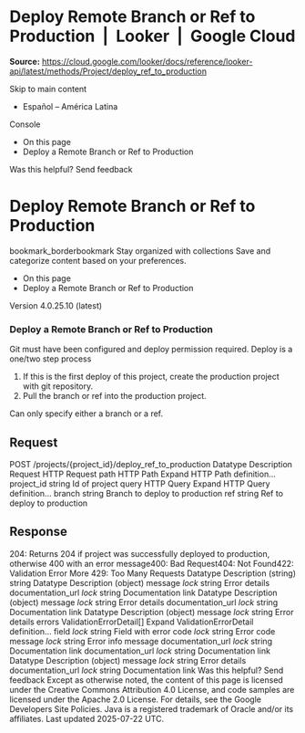 # Deploy Remote Branch or Ref to Production  |  Looker  |  Google Cloud

**Source:** https://cloud.google.com/looker/docs/reference/looker-api/latest/methods/Project/deploy_ref_to_production

Skip to main content 


  * Español – América Latina

Console 
  * On this page
  * Deploy a Remote Branch or Ref to Production




Was this helpful?
Send feedback 
#  Deploy Remote Branch or Ref to Production
bookmark_borderbookmark Stay organized with collections  Save and categorize content based on your preferences.
  * On this page
  * Deploy a Remote Branch or Ref to Production


Version 4.0.25.10 (latest) 
### Deploy a Remote Branch or Ref to Production
Git must have been configured and deploy permission required.
Deploy is a one/two step process
  1. If this is the first deploy of this project, create the production project with git repository.
  2. Pull the branch or ref into the production project.


Can only specify either a branch or a ref.
## Request
POST /projects/{project_id}/deploy_ref_to_production 
Datatype
Description
Request
HTTP Request 
path
HTTP Path 
Expand HTTP Path definition... 
project_id
string 
Id of project
query
HTTP Query 
Expand HTTP Query definition... 
branch
string 
Branch to deploy to production
ref
string 
Ref to deploy to production
## Response
204: Returns 204 if project was successfully deployed to production, otherwise 400 with an error message400: Bad Request404: Not Found422: Validation Error More
429: Too Many Requests
Datatype
Description
(string)
string 
Datatype
Description
(object)
message
_lock_
string 
Error details
documentation_url
_lock_
string 
Documentation link
Datatype
Description
(object)
message
_lock_
string 
Error details
documentation_url
_lock_
string 
Documentation link
Datatype
Description
(object)
message
_lock_
string 
Error details
errors
ValidationErrorDetail[] 
Expand ValidationErrorDetail definition... 
field
_lock_
string 
Field with error
code
_lock_
string 
Error code
message
_lock_
string 
Error info message
documentation_url
_lock_
string 
Documentation link
documentation_url
_lock_
string 
Documentation link
Datatype
Description
(object)
message
_lock_
string 
Error details
documentation_url
_lock_
string 
Documentation link
Was this helpful?
Send feedback 
Except as otherwise noted, the content of this page is licensed under the Creative Commons Attribution 4.0 License, and code samples are licensed under the Apache 2.0 License. For details, see the Google Developers Site Policies. Java is a registered trademark of Oracle and/or its affiliates.
Last updated 2025-07-22 UTC.


